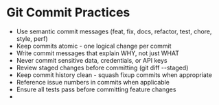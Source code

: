 # Git Commit Practices

- Use semantic commit messages (feat, fix, docs, refactor, test, chore, style, perf)
- Keep commits atomic - one logical change per commit
- Write commit messages that explain WHY, not just WHAT
- Never commit sensitive data, credentials, or API keys
- Review staged changes before committing (git diff --staged)
- Keep commit history clean - squash fixup commits when appropriate
- Reference issue numbers in commits when applicable
- Ensure all tests pass before committing feature changes
- 